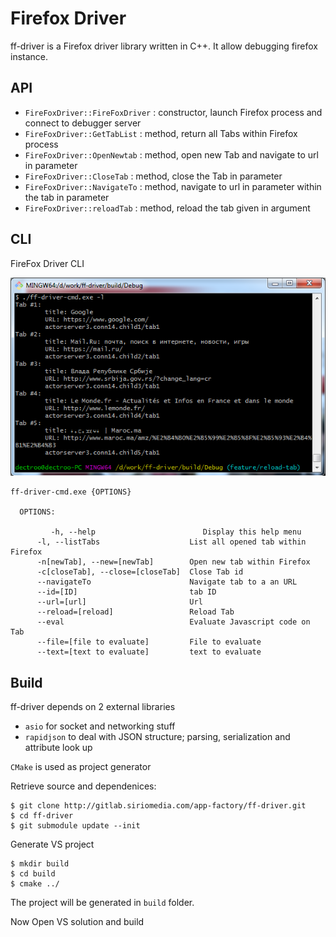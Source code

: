 # Firefox Driver
ff-driver is a Firefox driver library written in C++. It allow debugging firefox instance.

## API
 - `FireFoxDriver::FireFoxDriver` : constructor, launch Firefox process and connect to debugger server
 - `FireFoxDriver::GetTabList`    : method, return all Tabs within Firefox process
 - `FireFoxDriver::OpenNewtab`    : method, open new Tab and navigate to url in parameter
 - `FireFoxDriver::CloseTab`      : method, close the Tab in parameter
 - `FireFoxDriver::NavigateTo`    : method, navigate to url in parameter within the tab in parameter
 - `FireFoxDriver::reloadTab`     : method, reload the tab given in argument

 ## CLI

 FireFox Driver CLI

 ![Image of sample](sample.png)

```
ff-driver-cmd.exe {OPTIONS}

  OPTIONS:

         -h, --help                        Display this help menu
      -l, --listTabs                    List all opened tab within Firefox
      -n[newTab], --new=[newTab]        Open new tab within Firefox
      -c[closeTab], --close=[closeTab]  Close Tab id
      --navigateTo                      Navigate tab to a an URL
      --id=[ID]                         tab ID
      --url=[url]                       Url
      --reload=[reload]                 Reload Tab
      --eval                            Evaluate Javascript code on Tab
      --file=[file to evaluate]         File to evaluate
      --text=[text to evaluate]         text to evaluate

```

## Build

ff-driver depends on 2 external libraries 
- `asio` for socket and networking stuff
- `rapidjson` to deal with JSON structure; parsing, serialization and attribute look up

`CMake` is used as project generator

Retrieve source and dependenices:

```
$ git clone http://gitlab.siriomedia.com/app-factory/ff-driver.git
$ cd ff-driver
$ git submodule update --init

```

Generate VS project

```
$ mkdir build
$ cd build 
$ cmake ../

```
The project will be generated in `build` folder.

Now Open VS solution and build


